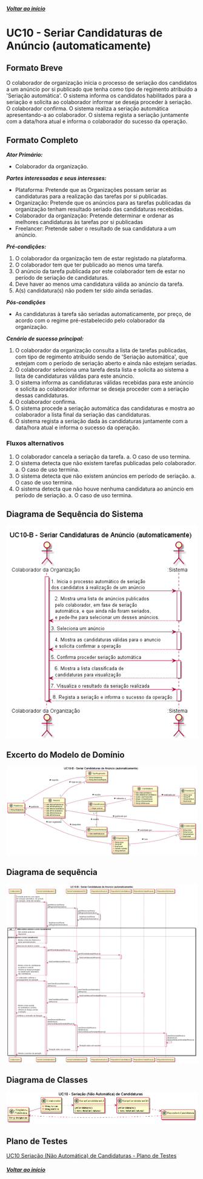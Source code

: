 ##### [Voltar ao início](https://github.com/blestonbandeiraUPSKILL/upskill_java1_labprg_grupo2/tree/main/README.md)

# UC10 - Seriar Candidaturas de Anúncio (automaticamente)


## Formato Breve

O colaborador de organização inicia o processo de seriação dos candidatos a um anúncio por si publicado que tenha como tipo de regimento atribuído a 'Seriação automática'. O sistema informa os candidatos habilitados para a seriação e solicita ao colaborador informar se deseja proceder à seriação. O colaborador confirma. O sistema realiza a seriação automática apresentando-a ao colaborador. O sistema regista a seriação juntamente com a data/hora atual e informa o colaborador do sucesso da operação.

## Formato Completo

**_Ator Primário:_**

- Colaborador da organização.

**_Partes interessadas e seus interesses:_**

- Plataforma: Pretende que as Organizações possam seriar as candidaturas para a realização das tarefas por si publicadas.
- Organização: Pretende que os anúncios para as tarefas publicadas da organização tenham resultado seriado das candidaturas recebidas.
- Colaborador da organização: Pretende determinar e ordenar as melhores candidaturas às tarefas por si publicadas
- Freelancer: Pretende saber o resultado de sua candidatura a um anúncio.

**_Pré-condições:_**

1.	O colaborador da organização tem de estar registado na plataforma.
2.	O colaborador tem que ter publicado ao menos uma tarefa.
3.	O anúncio da tarefa publicada por este colaborador tem de estar no período de seriação de candidaturas.
4.  Deve haver ao menos uma candidatura válida ao anúncio da tarefa.
5.  A(s) candidatura(s) não podem ter sido ainda seriadas.

**_Pós-condições_**

- As candidaturas à tarefa são seriadas automaticamente, por preço, de acordo com o regime pré-estabelecido pelo colaborador da organização.

**_Cenário de sucesso principal:_**

1.	O colaborador da organização consulta a lista de tarefas publicadas, com tipo de regimento atribuído sendo de 'Seriação automática',
que estejam com o período de seriação aberto e ainda não estejam seriadas.
2.  O colaborador seleciona uma tarefa desta lista e solicita ao sistema a lista de candidaturas válidas para este anúncio.
3.  O sistema informa as candidaturas válidas recebidas para este anúncio e solicita ao colaborador informar se deseja proceder com a seriação 
dessas candidaturas.
4.  O colaborador confirma. 
5.  O sistema procede a seriação automática das candidaturas e mostra ao colaborador a lista final da seriação das candidaturas.
6.  O sistema regista a seriação dada às candidaturas juntamente com a data/hora atual e informa o sucesso da operação.


### Fluxos alternativos

1.	O colaborador cancela a seriação da tarefa.
    a.	O caso de uso termina.
2.	O sistema detecta que não existem tarefas publicadas pelo colaborador.
    a.	O caso de uso termina. 
3.	O sistema detecta que não existem anúncios em período de seriação.
    a.	O caso de uso termina.
4.  O sistema detecta que não houve nenhuma candidatura ao anúncio em período de seriação.
    a.	O caso de uso termina.


## Diagrama de Sequência do Sistema
![UC10_B_Seriar_Candidaturas_(automaticamente).png](https://github.com/blestonbandeiraUPSKILL/upskill_java1_labprg_grupo2/blob/main/Documenta%C3%A7%C3%A3o/Sprint%203/UC10_B_Seriar_Candidaturas_(automaticamente)/UC10_B_Seriar_Candidaturas_(automaticamente).png)

## Excerto do Modelo de Domínio
![UC10_B_Seriar_Candidaturas_(automaticamente)_Modelo_Dominio.png](https://github.com/blestonbandeiraUPSKILL/upskill_java1_labprg_grupo2/blob/main/Documenta%C3%A7%C3%A3o/Sprint%203/UC10_B_Seriar_Candidaturas_(automaticamente)/UC10_B_Seriar_Candidaturas_(automaticamente)_Modelo_Dominio.png)

## Diagrama de sequência <br/>
![UC10_B_Seriar_Candidaturas_(automaticamente)_Diagrama_Sequencia.png](https://github.com/blestonbandeiraUPSKILL/upskill_java1_labprg_grupo2/blob/main/Documenta%C3%A7%C3%A3o/Sprint%203/UC10_B_Seriar_Candidaturas_(automaticamente)/UC10_B_Seriar_Candidaturas_(automaticamente)_Diagrama_Sequencia.png)

## Diagrama de Classes <br/>
![UC10_Seriação_(Não_Automática)_Candidaturas_DC](UC10_Seriação_(Não_Automática)_Candidaturas_DC.png)

## Plano de Testes <br/>
[UC10 Seriação (Não Automática) de Candidaturas - Plano de Testes](UC10_Seriação_(Não_Automática)_de_Candidaturas_PlanoTestes.md)

##### [Voltar ao início](https://github.com/blestonbandeiraUPSKILL/upskill_java1_labprg_grupo2/tree/main/README.md)
